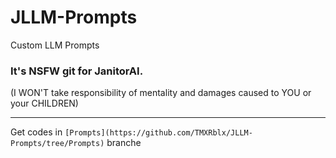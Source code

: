 # JLLM-Prompts
Custom LLM Prompts

### It's NSFW git for JanitorAI.
(I WON'T take responsibility of mentality and damages caused to YOU or your CHILDREN)

---

Get codes in `[Prompts](https://github.com/TMXRblx/JLLM-Prompts/tree/Prompts)` branche
